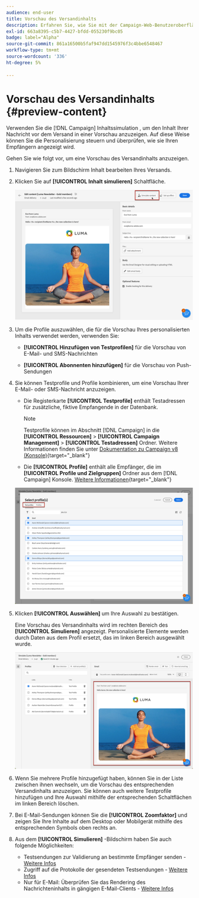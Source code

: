 ```yaml
---
audience: end-user
title: Vorschau des Versandinhalts
description: Erfahren Sie, wie Sie mit der Campaign-Web-Benutzeroberfläche eine Vorschau Ihres Versandinhalts anzeigen können.
exl-id: 663a8395-c5b7-4427-bfdd-055230f9bc05
badge: label="Alpha"
source-git-commit: 861a16500b5faf947dd1545976f3c4bbe6548467
workflow-type: tm+mt
source-wordcount: '336'
ht-degree: 5%

---
```



# Vorschau des Versandinhalts {#preview-content}

Verwenden Sie die [!DNL Campaign] Inhaltssimulation , um den Inhalt Ihrer Nachricht vor dem Versand in einer Vorschau anzuzeigen. Auf diese Weise können Sie die Personalisierung steuern und überprüfen, wie sie Ihren Empfängern angezeigt wird.

Gehen Sie wie folgt vor, um eine Vorschau des Versandinhalts anzuzeigen.

1. Navigieren Sie zum Bildschirm Inhalt bearbeiten Ihres Versands.

   <!--email [Edit content](../content/edit-content.md) screen or to the [Email Designer](../content/get-started-email-designer.md).-->

1. Klicken Sie auf **[!UICONTROL Inhalt simulieren]** Schaltfläche.

   ![](assets/simulate-button.png)

1. Um die Profile auszuwählen, die für die Vorschau Ihres personalisierten Inhalts verwendet werden, verwenden Sie:

   * **[!UICONTROL Hinzufügen von Testprofilen]** für die Vorschau von E-Mail- und SMS-Nachrichten

   * **[!UICONTROL Abonnenten hinzufügen]** für die Vorschau von Push-Sendungen

1. Sie können Testprofile und Profile kombinieren, um eine Vorschau Ihrer E-Mail- oder SMS-Nachricht anzuzeigen.

   * Die Registerkarte **[!UICONTROL Testprofile]** enthält Testadressen für zusätzliche, fiktive Empfangende in der Datenbank.

     >[!NOTE]
     >
     >Testprofile können im Abschnitt [!DNL Campaign] in die **[!UICONTROL Ressourcen]** > **[!UICONTROL Campaign Management]** > **[!UICONTROL Testadressen]** Ordner. Weitere Informationen finden Sie unter [Dokumentation zu Campaign v8 (Konsole)](https://experienceleague.adobe.com/docs/campaign/campaign-v8/audience/add-profiles/test-profiles.html){target="_blank"}

   * Die **[!UICONTROL Profile]** enthält alle Empfänger, die im **[!UICONTROL Profile und Zielgruppen]** Ordner aus dem [!DNL Campaign] Konsole. [Weitere Informationen](https://experienceleague.adobe.com/docs/campaign/campaign-v8/audience/view-profiles.html){target="_blank"}

   ![](assets/simulate-select-profiles.png)

1. Klicken **[!UICONTROL Auswählen]** um Ihre Auswahl zu bestätigen.

   Eine Vorschau des Versandinhalts wird im rechten Bereich des **[!UICONTROL Simulieren]** angezeigt. Personalisierte Elemente werden durch Daten aus dem Profil ersetzt, das im linken Bereich ausgewählt wurde.

   ![](assets/simulate-preview.png)

1. Wenn Sie mehrere Profile hinzugefügt haben, können Sie in der Liste zwischen ihnen wechseln, um die Vorschau des entsprechenden Versandinhalts anzuzeigen. Sie können auch weitere Testprofile hinzufügen und Ihre Auswahl mithilfe der entsprechenden Schaltflächen im linken Bereich löschen.

1. Bei E-Mail-Sendungen können Sie die **[!UICONTROL Zoomfaktor]** und zeigen Sie Ihre Inhalte auf dem Desktop oder Mobilgerät mithilfe des entsprechenden Symbols oben rechts an.

1. Aus dem **[!UICONTROL Simulieren]** -Bildschirm haben Sie auch folgende Möglichkeiten:
   * Testsendungen zur Validierung an bestimmte Empfänger senden - [Weitere Infos](proofs.md)
   * Zugriff auf die Protokolle der gesendeten Testsendungen - [Weitere Infos](proofs.md#access-proofs)
   * Nur für E-Mail: Überprüfen Sie das Rendering des Nachrichteninhalts in gängigen E-Mail-Clients - [Weitere Infos](email-rendering.md)



